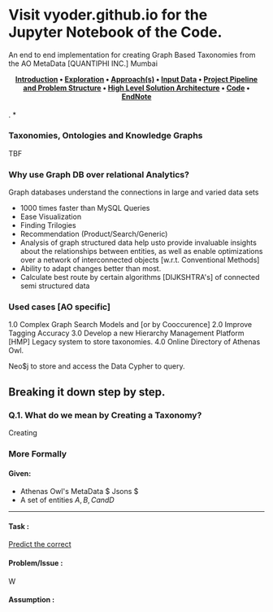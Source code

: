 # Visit vyoder.github.io for the Jupyter Notebook of the Code.
An end to end implementation for creating Graph Based Taxonomies from the AO MetaData [QUANTIPHI INC.] Mumbai


 <h4 align='center' style="margin-top: 0px"> <p align="center">
  <a href="## JSON to Graph">Introduction</a> •
  <a href="#how-to-use">Exploration</a> •
  <a href="#download">Approach(s)</a> •
    <a href="#download">Input Data</a> •
  <a href="#credits">Project Pipeline and Problem Structure</a> •
  <a href="#related">High Level Solution Architecture</a> •
  <a href="#license">Code</a> •
    <a href="#license">EndNote</a>
</p> </h4>
.
*


### Taxonomies, Ontologies and Knowledge Graphs
TBF

### Why use Graph DB over relational Analytics?
Graph databases understand the connections in large and varied data sets
- 1000 times faster than MySQL Queries
- Ease Visualization
- Finding Trilogies
- Recommendation (Product/Search/Generic)
- Analysis of graph structured data help usto provide invaluable insights about the relationships between entities, as well as enable optimizations over a network of interconnected objects [w.r.t. Conventional Methods]
- Ability to adapt changes better than most.
- Calculate best route by certain algorithms [DIJKSHTRA's] of connected semi structured data

### Used cases [AO specific]

1.0 Complex Graph Search Models and [or by Cooccurence]
2.0 Improve Tagging Accuracy
3.0 Develop a new Hierarchy Management Platform [HMP] Legacy system to store taxonomies.
4.0 Online Directory of Athenas Owl.


Neo$j to store and access the Data
Cypher to query.


## Breaking it down step by step.

### Q.1. What do we mean by Creating a Taxonomy?

Creating 

### __More Formally__ 

#### Given:
- Athenas Owl's MetaData $ Jsons $
- A set of entities $A,B,C and D$  <br>
***
#### Task : 
<u>Predict the correct</u>
#### Problem/Issue : 
W

#### Assumption : 
